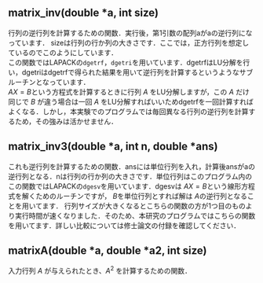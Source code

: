 ## matrix_inv(double *a, int size)
行列の逆行列を計算するための関数．実行後，第1引数の配列aがaの逆行列になっています．
sizeは行列の行か列の大きさです．ここでは，正方行列を想定しているのでこのようにしています．  
この関数ではLAPACKの``dgetrf``，``dgetri``を用いています．dgetrfはLU分解を行い，dgetriはdgetrfで得られた結果を用いて逆行列を計算するというようなサブルーチンとなっています．  
$AX=B$という方程式を計算するときに行列 $A$ をLU分解しますが，この $A$ だけ同じで $B$ が違う場合は一回 $A$ をLU分解すればいいためdgetrfを一回計算すればよくなる．しかし，本実験でのプログラムでは毎回異なる行列の逆行列を計算するため，その強みは活かせません．

## matrix_inv3(double *a, int n, double *ans)
これも逆行列を計算するための関数．ansには単位行列を入れ，計算後ansがaの逆行列となる．nは行列の行か列の大きさです．単位行列はこのプログラム内の  
この関数ではLAPACKの``dgesv``を用いています．dgesvは $AX=B$という線形方程式を解くためのルーチンですが， $B$を単位行列とすれば解は $A$の逆行列となることを用いてます． 
行列サイズが大きくなるとこちらの関数の方が1つ目のものより実行時間が速くなりました．そのため、本研究のプログラムではこちらの関数を用いてます．詳しい比較については修士論文の付録を確認してください．　　

## matrixA(double *a, double *a2, int size)
入力行列 $A$ が与えられたとき、$A^2$ を計算するための関数．
